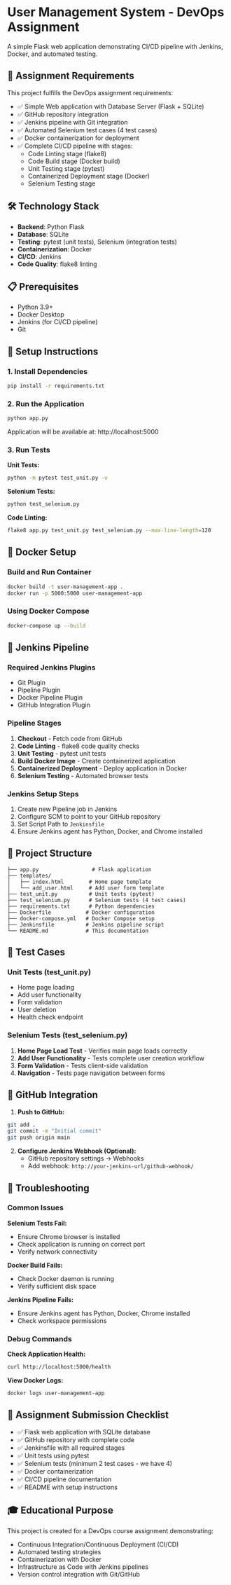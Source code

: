 # User Management System - DevOps Assignment

A simple Flask web application demonstrating CI/CD pipeline with Jenkins, Docker, and automated testing.

## 🎯 Assignment Requirements

This project fulfills the DevOps assignment requirements:

- ✅ Simple Web application with Database Server (Flask + SQLite)
- ✅ GitHub repository integration
- ✅ Jenkins pipeline with Git integration
- ✅ Automated Selenium test cases (4 test cases)
- ✅ Docker containerization for deployment
- ✅ Complete CI/CD pipeline with stages:
  - Code Linting stage (flake8)
  - Code Build stage (Docker build)
  - Unit Testing stage (pytest)
  - Containerized Deployment stage (Docker)
  - Selenium Testing stage

## 🛠️ Technology Stack

- **Backend**: Python Flask
- **Database**: SQLite
- **Testing**: pytest (unit tests), Selenium (integration tests)
- **Containerization**: Docker
- **CI/CD**: Jenkins
- **Code Quality**: flake8 linting

## 📋 Prerequisites

- Python 3.9+
- Docker Desktop
- Jenkins (for CI/CD pipeline)
- Git

## 🚀 Setup Instructions

### 1. Install Dependencies

```bash
pip install -r requirements.txt
```

### 2. Run the Application

```bash
python app.py
```

Application will be available at: http://localhost:5000

### 3. Run Tests

**Unit Tests:**

```bash
python -m pytest test_unit.py -v
```

**Selenium Tests:**

```bash
python test_selenium.py
```

**Code Linting:**

```bash
flake8 app.py test_unit.py test_selenium.py --max-line-length=120
```

## 🐳 Docker Setup

### Build and Run Container

```bash
docker build -t user-management-app .
docker run -p 5000:5000 user-management-app
```

### Using Docker Compose

```bash
docker-compose up --build
```

## 🚀 Jenkins Pipeline

### Required Jenkins Plugins

- Git Plugin
- Pipeline Plugin
- Docker Pipeline Plugin
- GitHub Integration Plugin

### Pipeline Stages

1. **Checkout** - Fetch code from GitHub
2. **Code Linting** - flake8 code quality checks
3. **Unit Testing** - pytest unit tests
4. **Build Docker Image** - Create containerized application
5. **Containerized Deployment** - Deploy application in Docker
6. **Selenium Testing** - Automated browser tests

### Jenkins Setup Steps

1. Create new Pipeline job in Jenkins
2. Configure SCM to point to your GitHub repository
3. Set Script Path to `Jenkinsfile`
4. Ensure Jenkins agent has Python, Docker, and Chrome installed

## 📁 Project Structure

```
├── app.py                 # Flask application
├── templates/
│   ├── index.html        # Home page template
│   └── add_user.html     # Add user form template
├── test_unit.py          # Unit tests (pytest)
├── test_selenium.py      # Selenium tests (4 test cases)
├── requirements.txt      # Python dependencies
├── Dockerfile           # Docker configuration
├── docker-compose.yml   # Docker Compose setup
├── Jenkinsfile          # Jenkins pipeline script
└── README.md            # This documentation
```

## 🧪 Test Cases

### Unit Tests (test_unit.py)

- Home page loading
- Add user functionality
- Form validation
- User deletion
- Health check endpoint

### Selenium Tests (test_selenium.py)

1. **Home Page Load Test** - Verifies main page loads correctly
2. **Add User Functionality** - Tests complete user creation workflow
3. **Form Validation** - Tests client-side validation
4. **Navigation** - Tests page navigation between forms

## 🔧 GitHub Integration

1. **Push to GitHub:**

```bash
git add .
git commit -m "Initial commit"
git push origin main
```

2. **Configure Jenkins Webhook (Optional):**
   - GitHub repository settings → Webhooks
   - Add webhook: `http://your-jenkins-url/github-webhook/`

## 🐛 Troubleshooting

### Common Issues

**Selenium Tests Fail:**

- Ensure Chrome browser is installed
- Check application is running on correct port
- Verify network connectivity

**Docker Build Fails:**

- Check Docker daemon is running
- Verify sufficient disk space

**Jenkins Pipeline Fails:**

- Ensure Jenkins agent has Python, Docker, Chrome installed
- Check workspace permissions

### Debug Commands

**Check Application Health:**

```bash
curl http://localhost:5000/health
```

**View Docker Logs:**

```bash
docker logs user-management-app
```

## 📝 Assignment Submission Checklist

- ✅ Flask web application with SQLite database
- ✅ GitHub repository with complete code
- ✅ Jenkinsfile with all required stages
- ✅ Unit tests using pytest
- ✅ Selenium tests (minimum 2 test cases - we have 4)
- ✅ Docker containerization
- ✅ CI/CD pipeline documentation
- ✅ README with setup instructions

## 🎓 Educational Purpose

This project is created for a DevOps course assignment demonstrating:

- Continuous Integration/Continuous Deployment (CI/CD)
- Automated testing strategies
- Containerization with Docker
- Infrastructure as Code with Jenkins pipelines
- Version control integration with Git/GitHub
